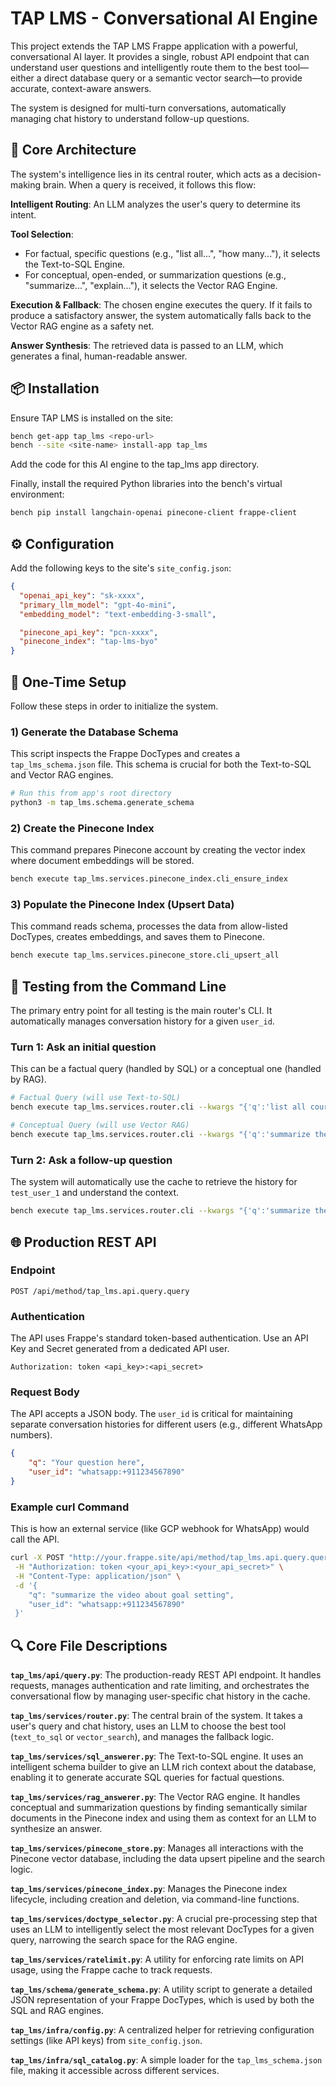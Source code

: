 # TAP LMS - Conversational AI Engine

This project extends the TAP LMS Frappe application with a powerful, conversational AI layer. It provides a single, robust API endpoint that can understand user questions and intelligently route them to the best tool—either a direct database query or a semantic vector search—to provide accurate, context-aware answers.

The system is designed for multi-turn conversations, automatically managing chat history to understand follow-up questions.

## 🚀 Core Architecture

The system's intelligence lies in its central router, which acts as a decision-making brain. When a query is received, it follows this flow:

**Intelligent Routing**: An LLM analyzes the user's query to determine its intent.

**Tool Selection**:
- For factual, specific questions (e.g., "list all...", "how many..."), it selects the Text-to-SQL Engine.
- For conceptual, open-ended, or summarization questions (e.g., "summarize...", "explain..."), it selects the Vector RAG Engine.

**Execution & Fallback**: The chosen engine executes the query. If it fails to produce a satisfactory answer, the system automatically falls back to the Vector RAG engine as a safety net.

**Answer Synthesis**: The retrieved data is passed to an LLM, which generates a final, human-readable answer.

## 📦 Installation

Ensure TAP LMS is installed on the site:

```bash
bench get-app tap_lms <repo-url>
bench --site <site-name> install-app tap_lms
```

Add the code for this AI engine to the tap_lms app directory.

Finally, install the required Python libraries into the bench's virtual environment:

```bash
bench pip install langchain-openai pinecone-client frappe-client
```

## ⚙️ Configuration

Add the following keys to the site's `site_config.json`:

```json
{
  "openai_api_key": "sk-xxxx",
  "primary_llm_model": "gpt-4o-mini",
  "embedding_model": "text-embedding-3-small",

  "pinecone_api_key": "pcn-xxxx",
  "pinecone_index": "tap-lms-byo"
}
```

## 🧭 One-Time Setup

Follow these steps in order to initialize the system.

### 1) Generate the Database Schema

This script inspects the Frappe DocTypes and creates a `tap_lms_schema.json` file. This schema is crucial for both the Text-to-SQL and Vector RAG engines.

```bash
# Run this from app's root directory
python3 -m tap_lms.schema.generate_schema
```

### 2) Create the Pinecone Index

This command prepares Pinecone account by creating the vector index where document embeddings will be stored.

```bash
bench execute tap_lms.services.pinecone_index.cli_ensure_index
```

### 3) Populate the Pinecone Index (Upsert Data)

This command reads schema, processes the data from allow-listed DocTypes, creates embeddings, and saves them to Pinecone.

```bash
bench execute tap_lms.services.pinecone_store.cli_upsert_all
```

## 🧪 Testing from the Command Line

The primary entry point for all testing is the main router's CLI. It automatically manages conversation history for a given `user_id`.

### Turn 1: Ask an initial question

This can be a factual query (handled by SQL) or a conceptual one (handled by RAG).

```bash
# Factual Query (will use Text-to-SQL)
bench execute tap_lms.services.router.cli --kwargs "{'q':'list all course videos with basic difficulty', 'user_id':'test_user_1'}"

# Conceptual Query (will use Vector RAG)
bench execute tap_lms.services.router.cli --kwargs "{'q':'summarize the finlit video on needs vs wants', 'user_id':'test_user_1'}"
```

### Turn 2: Ask a follow-up question

The system will automatically use the cache to retrieve the history for `test_user_1` and understand the context.

```bash
bench execute tap_lms.services.router.cli --kwargs "{'q':'summarize the first one', 'user_id':'test_user_1'}"
```

## 🌐 Production REST API

### Endpoint

```
POST /api/method/tap_lms.api.query.query
```

### Authentication

The API uses Frappe's standard token-based authentication. Use an API Key and Secret generated from a dedicated API user.

```
Authorization: token <api_key>:<api_secret>
```

### Request Body

The API accepts a JSON body. The `user_id` is critical for maintaining separate conversation histories for different users (e.g., different WhatsApp numbers).

```json
{
    "q": "Your question here",
    "user_id": "whatsapp:+911234567890"
}
```

### Example curl Command

This is how an external service (like GCP webhook for WhatsApp) would call the API.

```bash
curl -X POST "http://your.frappe.site/api/method/tap_lms.api.query.query" \
 -H "Authorization: token <your_api_key>:<your_api_secret>" \
 -H "Content-Type: application/json" \
 -d '{
    "q": "summarize the video about goal setting",
    "user_id": "whatsapp:+911234567890"
 }'
```

## 🔍 Core File Descriptions

**`tap_lms/api/query.py`**: The production-ready REST API endpoint. It handles requests, manages authentication and rate limiting, and orchestrates the conversational flow by managing user-specific chat history in the cache.

**`tap_lms/services/router.py`**: The central brain of the system. It takes a user's query and chat history, uses an LLM to choose the best tool (`text_to_sql` or `vector_search`), and manages the fallback logic.

**`tap_lms/services/sql_answerer.py`**: The Text-to-SQL engine. It uses an intelligent schema builder to give an LLM rich context about the database, enabling it to generate accurate SQL queries for factual questions.

**`tap_lms/services/rag_answerer.py`**: The Vector RAG engine. It handles conceptual and summarization questions by finding semantically similar documents in the Pinecone index and using them as context for an LLM to synthesize an answer.

**`tap_lms/services/pinecone_store.py`**: Manages all interactions with the Pinecone vector database, including the data upsert pipeline and the search logic.

**`tap_lms/services/pinecone_index.py`**: Manages the Pinecone index lifecycle, including creation and deletion, via command-line functions.

**`tap_lms/services/doctype_selector.py`**: A crucial pre-processing step that uses an LLM to intelligently select the most relevant DocTypes for a given query, narrowing the search space for the RAG engine.

**`tap_lms/services/ratelimit.py`**: A utility for enforcing rate limits on API usage, using the Frappe cache to track requests.

**`tap_lms/schema/generate_schema.py`**: A utility script to generate a detailed JSON representation of your Frappe DocTypes, which is used by both the SQL and RAG engines.

**`tap_lms/infra/config.py`**: A centralized helper for retrieving configuration settings (like API keys) from `site_config.json`.

**`tap_lms/infra/sql_catalog.py`**: A simple loader for the `tap_lms_schema.json` file, making it accessible across different services.
